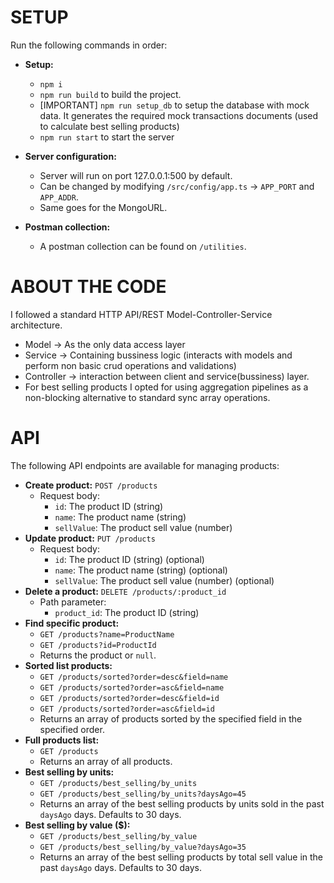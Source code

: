 
# SETUP

Run the following commands in order:

* **Setup:**
    * `npm i`
    * `npm run build` to build the project.
    * [IMPORTANT] `npm run setup_db` to setup the database with mock data. It generates the required mock transactions documents (used to calculate best selling products)
    * `npm run start` to start the server

* **Server configuration:**
    * Server will run on port 127.0.0.1:500 by default.
    * Can be changed by modifying `/src/config/app.ts` -> `APP_PORT` and `APP_ADDR`.
    * Same goes for the MongoURL.

* **Postman collection:**
    * A postman collection can be found on `/utilities`.

# ABOUT THE CODE

I followed a standard HTTP API/REST Model-Controller-Service architecture.
* Model -> As the only data access layer
* Service -> Containing bussiness logic (interacts with models and perform non basic crud operations and validations)
* Controller -> interaction between client and service(bussiness) layer.
* For best selling products I opted for using aggregation pipelines as a non-blocking alternative to standard sync array operations.


# API

The following API endpoints are available for managing products:

* **Create product:** `POST /products`
    * Request body:
        * `id`: The product ID (string)
        * `name`: The product name (string)
        * `sellValue`: The product sell value (number)
* **Update product:** `PUT /products`
    * Request body:
        * `id`: The product ID (string) (optional)
        * `name`: The product name (string) (optional)
        * `sellValue`: The product sell value (number) (optional)
* **Delete a product:** `DELETE /products/:product_id`
    * Path parameter:
        * `product_id`: The product ID (string)
* **Find specific product:**
    * `GET /products?name=ProductName`
    * `GET /products?id=ProductId`
    * Returns the product or `null`.
* **Sorted list products:**
    * `GET /products/sorted?order=desc&field=name`
    * `GET /products/sorted?order=asc&field=name`
    * `GET /products/sorted?order=desc&field=id`
    * `GET /products/sorted?order=asc&field=id`
    * Returns an array of products sorted by the specified field in the specified order.
* **Full products list:**
    * `GET /products`
    * Returns an array of all products.
* **Best selling by units:**
    * `GET /products/best_selling/by_units`
    * `GET /products/best_selling/by_units?daysAgo=45`
    * Returns an array of the best selling products by units sold in the past `daysAgo` days. Defaults to 30 days.
* **Best selling by value ($):**
    * `GET /products/best_selling/by_value`
    * `GET /products/best_selling/by_value?daysAgo=35`
    * Returns an array of the best selling products by total sell value in the past `daysAgo` days. Defaults to 30 days.
